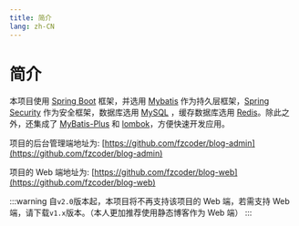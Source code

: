 ```yaml
---
title: 简介
lang: zh-CN
---
```


# 简介

本项目使用 [Spring Boot](https://spring.io/projects/spring-boot) 框架，并选用 [Mybatis](https://mybatis.org/mybatis-3/) 作为持久层框架，[Spring Security](https://spring.io/projects/spring-security) 作为安全框架，数据库选用 [MySQL](https://www.mysql.com/) ，缓存数据库选用 [Redis](https://redis.io/)。除此之外，还集成了 [MyBatis-Plus](https://github.com/baomidou/mybatis-plus) 和 [lombok](https://projectlombok.org/)，方便快速开发应用。

项目的后台管理端地址为: [https://github.com/fzcoder/blog-admin](https://github.com/fzcoder/blog-admin)

项目的 Web 端地址为: [https://github.com/fzcoder/blog-web](https://github.com/fzcoder/blog-web)

:::warning
自`v2.0`版本起，本项目将不再支持该项目的 Web 端，若需支持 Web 端，请下载`v1.x`版本。（本人更加推荐使用静态博客作为 Web 端）
:::